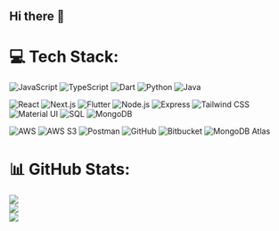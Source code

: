 ## Hi there 👋

<!--
**nirajankarki5/nirajankarki5** is a ✨ _special_ ✨ repository because its `README.md` (this file) appears on your GitHub profile.

Here are some ideas to get you started:

- 🔭 I’m currently working on ...
- 🌱 I’m currently learning ...
- 👯 I’m looking to collaborate on ...
- 🤔 I’m looking for help with ...
- 💬 Ask me about ...
- 📫 How to reach me: ...
- 😄 Pronouns: ...
- ⚡ Fun fact: ...
-->
# 💻 Tech Stack:

![JavaScript](https://img.shields.io/badge/JavaScript-F7DF1E?style=flat&logo=javascript&logoColor=white)
![TypeScript](https://img.shields.io/badge/TypeScript-3178C6?style=flat&logo=typescript&logoColor=white)
![Dart](https://img.shields.io/badge/Dart-00B0B9?style=flat&logo=dart&logoColor=white)
![Python](https://img.shields.io/badge/Python-3776AB?style=flat&logo=python&logoColor=white)
![Java](https://img.shields.io/badge/Java-007396?style=flat&logo=java&logoColor=white)

![React](https://img.shields.io/badge/React-61DAFB?style=flat&logo=react&logoColor=black)
![Next.js](https://img.shields.io/badge/Next.js-000000?style=flat&logo=next.js&logoColor=white)
![Flutter](https://img.shields.io/badge/Flutter-02569B?style=flat&logo=flutter&logoColor=white)
![Node.js](https://img.shields.io/badge/Node.js-339933?style=flat&logo=node.js&logoColor=white)
![Express](https://img.shields.io/badge/Express-000000?style=flat&logo=express&logoColor=white)
![Tailwind CSS](https://img.shields.io/badge/Tailwind_CSS-06B6D4?style=flat&logo=tailwindcss&logoColor=white)
![Material UI](https://img.shields.io/badge/Material_UI-0081CB?style=flat&logo=mui&logoColor=white)
![SQL](https://img.shields.io/badge/SQL-4479A1?style=flat&logo=mysql&logoColor=white)
![MongoDB](https://img.shields.io/badge/MongoDB-47A248?style=flat&logo=mongodb&logoColor=white)

![AWS](https://img.shields.io/badge/AWS-232F3E?style=flat&logo=amazonaws&logoColor=white)
![AWS S3](https://img.shields.io/badge/Amazon_S3-569A31?style=flat&logo=amazon-s3&logoColor=white)
![Postman](https://img.shields.io/badge/Postman-FF6C37?style=flat&logo=postman&logoColor=white)
![GitHub](https://img.shields.io/badge/GitHub-181717?style=flat&logo=github&logoColor=white)
![Bitbucket](https://img.shields.io/badge/Bitbucket-0052CC?style=flat&logo=bitbucket&logoColor=white)
![MongoDB Atlas](https://img.shields.io/badge/MongoDB_Atlas-47A248?style=flat&logo=mongodb&logoColor=white)

# 📊 GitHub Stats:
![](https://github-readme-stats.vercel.app/api?username=nirajankarki5&theme=dark&hide_border=false&include_all_commits=false&count_private=false)<br/>
![](https://github-readme-streak-stats.herokuapp.com/?user=nirajankarki5&theme=dark&hide_border=false)<br/>
![](https://github-readme-stats.vercel.app/api/top-langs/?username=nirajankarki5&theme=dark&hide_border=false&include_all_commits=false&count_private=false&layout=compact)

